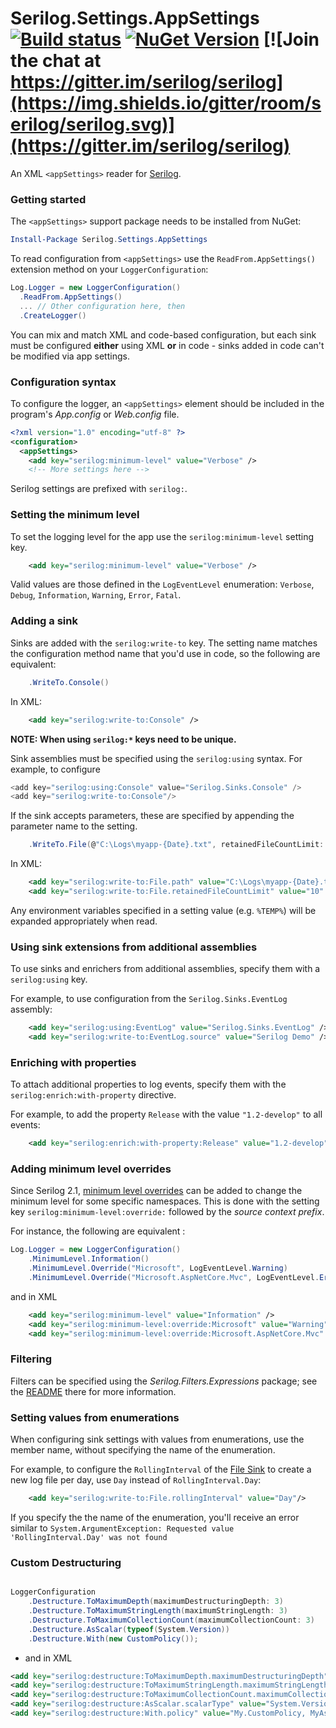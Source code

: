 # Serilog.Settings.AppSettings [![Build status](https://ci.appveyor.com/api/projects/status/lpkpthfap819flva?svg=true)](https://ci.appveyor.com/project/serilog/serilog-settings-appsettings) [![NuGet Version](http://img.shields.io/nuget/v/Serilog.Settings.AppSettings.svg?style=flat)](https://www.nuget.org/packages/Serilog.Settings.AppSettings/) [![Join the chat at https://gitter.im/serilog/serilog](https://img.shields.io/gitter/room/serilog/serilog.svg)](https://gitter.im/serilog/serilog)

An XML `<appSettings>` reader for [Serilog](https://serilog.net).

### Getting started

The `<appSettings>` support package needs to be installed from NuGet:

```powershell
Install-Package Serilog.Settings.AppSettings
```

To read configuration from `<appSettings>` use the `ReadFrom.AppSettings()` extension method on your `LoggerConfiguration`:

```csharp
Log.Logger = new LoggerConfiguration()
  .ReadFrom.AppSettings()
  ... // Other configuration here, then
  .CreateLogger()
```

You can mix and match XML and code-based configuration, but each sink must be configured **either** using XML **or** in code - sinks added in code can't be modified via app settings.

### Configuration syntax

To configure the logger, an `<appSettings>` element should be included in the program's _App.config_ or _Web.config_ file.

```xml
<?xml version="1.0" encoding="utf-8" ?>
<configuration>
  <appSettings>
    <add key="serilog:minimum-level" value="Verbose" />
    <!-- More settings here -->
```

Serilog settings are prefixed with `serilog:`.

### Setting the minimum level

To set the logging level for the app use the `serilog:minimum-level` setting key. 

```xml
    <add key="serilog:minimum-level" value="Verbose" />
```

Valid values are those defined in the `LogEventLevel` enumeration: `Verbose`, `Debug`, `Information`, `Warning`, `Error`, `Fatal`.

### Adding a sink

Sinks are added with the `serilog:write-to` key. The setting name matches the configuration method name that you'd use in code, so the following are equivalent:

```csharp
    .WriteTo.Console()
```

In XML:

```xml
    <add key="serilog:write-to:Console" />
```

**NOTE: When using `serilog:*` keys need to be unique.**

Sink assemblies must be specified using the `serilog:using` syntax. For example, to configure 

```csharp
<add key="serilog:using:Console" value="Serilog.Sinks.Console" />
<add key="serilog:write-to:Console"/>
```

If the sink accepts parameters, these are specified by appending the parameter name to the setting.

```csharp
    .WriteTo.File(@"C:\Logs\myapp-{Date}.txt", retainedFileCountLimit: 10)
```

In XML:

```xml
    <add key="serilog:write-to:File.path" value="C:\Logs\myapp-{Date}.txt" />
    <add key="serilog:write-to:File.retainedFileCountLimit" value="10" />
```

Any environment variables specified in a setting value (e.g. `%TEMP%`) will be expanded appropriately when read.

### Using sink extensions from additional assemblies

To use sinks and enrichers from additional assemblies, specify them with a `serilog:using` key.

For example, to use configuration from the `Serilog.Sinks.EventLog` assembly:

```xml 
    <add key="serilog:using:EventLog" value="Serilog.Sinks.EventLog" />
    <add key="serilog:write-to:EventLog.source" value="Serilog Demo" />
```

### Enriching with properties

To attach additional properties to log events, specify them with the `serilog:enrich:with-property` directive.

For example, to add the property `Release` with the value `"1.2-develop"` to all events:

```xml 
    <add key="serilog:enrich:with-property:Release" value="1.2-develop" />
```

### Adding minimum level overrides

Since Serilog 2.1, [minimum level overrides](https://nblumhardt.com/2016/07/serilog-2-minimumlevel-override/) can be added to change the minimum level for some specific namespaces. This is done with the setting key `serilog:minimum-level:override:` followed by the *source context prefix*.

For instance, the following are equivalent :

```csharp
Log.Logger = new LoggerConfiguration()
    .MinimumLevel.Information()
    .MinimumLevel.Override("Microsoft", LogEventLevel.Warning)
    .MinimumLevel.Override("Microsoft.AspNetCore.Mvc", LogEventLevel.Error)
```

and in XML

```xml
    <add key="serilog:minimum-level" value="Information" />
    <add key="serilog:minimum-level:override:Microsoft" value="Warning" />
    <add key="serilog:minimum-level:override:Microsoft.AspNetCore.Mvc" value="Error" />
```

### Filtering

Filters can be specified using the _Serilog.Filters.Expressions_ package; see the [README](https://github.com/serilog/serilog-filters-expressions) there for more information.

### Setting values from enumerations

When configuring sink settings with values from enumerations, use the member name, without specifying the name of the enumeration.

For example, to configure the `RollingInterval` of the [File Sink](https://github.com/serilog/serilog-sinks-file) to create a new log file per day, use `Day` instead of `RollingInterval.Day`:

```xml
    <add key="serilog:write-to:File.rollingInterval" value="Day"/>
```

If you specify the the name of the enumeration, you'll receive an error similar to `System.ArgumentException: Requested value 'RollingInterval.Day' was not found`

### Custom Destructuring

```csharp

LoggerConfiguration
    .Destructure.ToMaximumDepth(maximumDestructuringDepth: 3)
    .Destructure.ToMaximumStringLength(maximumStringLength: 3)
    .Destructure.ToMaximumCollectionCount(maximumCollectionCount: 3)
    .Destructure.AsScalar(typeof(System.Version))
    .Destructure.With(new CustomPolicy());
```

- and in XML

```xml
<add key="serilog:destructure:ToMaximumDepth.maximumDestructuringDepth" value="3" />
<add key="serilog:destructure:ToMaximumStringLength.maximumStringLength" value="3" />
<add key="serilog:destructure:ToMaximumCollectionCount.maximumCollectionCount" value="3" />
<add key="serilog:destructure:AsScalar.scalarType" value="System.Version" />
<add key="serilog:destructure:With.policy" value="My.CustomPolicy, MyAssembly, Version=1.0.0.0, Culture=neutral, PublicKeyToken=null" />
```
